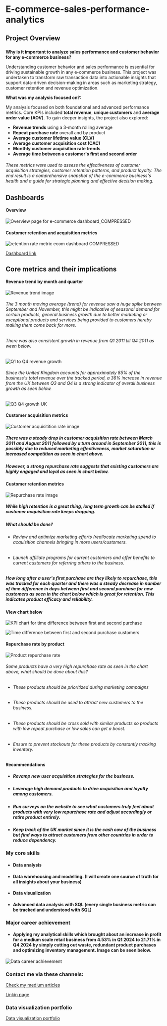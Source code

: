 # E-commerce-sales-performance-analytics

## Project Overview

### 
**Why is it important to analyze sales performance and customer behavior for any e-commerce business?**

Understanding customer behavior and sales performance is essential for driving sustainable growth in any e-commerce business. This project was undertaken to transform raw transaction data into actionable insights that support data-driven decision-making in areas such as marketing strategy, customer retention and revenue optimization.

**What was my analysis focused on?:**

My analysis focused on both foundational and advanced performance metrics. Core KPIs included **total revenue**, **unique customers** and **average order value (AOV)**. To gain deeper insights, the project also explored:

* **Revenue trends** using a 3-month rolling average
* **Repeat purchase rate** overall and by product
* **Average customer lifetime value (CLV)**
* **Average customer acquisition cost (CAC)**
* **Monthly customer acquisition rate trends**
* **Average time between a customer's first and second order**

###### These metrics were used to assess the effectiveness of customer acquisition strategies, customer retention patterns, and product loyalty. The end result is a comprehensive snapshot of the e-commerce business's health and a guide for strategic planning and effective decision making.

## Dashboards 

#### Overview

![Overview page for e-commerce dashboard_COMPRESSED](https://github.com/user-attachments/assets/808c05be-3c64-4259-8eb5-d2680a865ac1)


#### Customer retention and acquisition metrics

![retention rate metric ecom dashboard COMPRESSED](https://github.com/user-attachments/assets/7b0e4819-208f-4fd9-9544-38784ebd9716)



[Dashboard link](https://lookerstudio.google.com/reporting/7eaeee58-2056-4e36-804c-31d1122d8119)

## Core metrics and their implications

#### Revenue trend by month and quarter

![Revenue trend image](https://github.com/user-attachments/assets/785bda9d-055e-42de-b5f9-a694d8cde77e)

###### The 3 month moving average (trend) for revenue saw a huge spike between September and November, this might be indicative of seasonal demand for certain products, general business growth due to better marketing or exceptional products and services being provided to customers hereby making them come back for more. 

###### There was also consistent growth in revenue from Q1 2011 till Q4 2011 as ween below. 

![Q1 to Q4 revenue growth](https://github.com/user-attachments/assets/19819d17-f09c-49df-862b-d80d13940450)

###### Since the United Kingdom accounts for approximately 85% of the business's total revenue over the tracked period, a 36% increase in revenue from the UK between Q3 and Q4 is a strong indicator of overall business growth as seen below.

![Q3 Q4 growth UK](https://github.com/user-attachments/assets/074b5875-5c6a-4170-8192-c391785e95cf)

#### Customer acquisition metrics

![Customer acquisitition rate image](https://github.com/user-attachments/assets/3b8c63ca-5e83-4db3-8991-5fcb75588ef4)

##### There was a steady drop in customer acquisition rate between March 2011 and August 2011 followed by a turn around in September 2011, this is possibly due to reduced marketing effectiveness, market saturation or increased competition as seen in chart above.

##### However, a strong repurchase rate suggests that existing customers are highly engaged and loyal as seen in chart below.

#### Customer retention metrics

![Repurchase rate image](https://github.com/user-attachments/assets/e2ec251b-3230-47e1-8ca1-25d7b922b773)

##### While high retention is a great thing, long term growth can be stalled if customer acquisition rate keeps dropping.

##### What should be done? 
-   ###### Review and optimize marketing efforts (reallocate marketing spend to acquisition channels bringing in more users/customers.
-   ###### Launch affiliate programs for current customers and offer benefits to current customers for referring others to the business.

##### How long after a user's first purchase are they likely to repurchase, this was tracked for each quarter and there was a steady decrease in number of time difference in days between first and second purchase for new customers as seen in the chart below which is great for retention. This indicates product efficacy and reliability.

#### View chart below

![KPI chart for time difference between first and second purchase](https://github.com/user-attachments/assets/75aac90b-79b6-4592-82c9-cff7c2c8b599)


![Time difference between first and second purchase customers](https://github.com/user-attachments/assets/44eacddf-9cbd-4a4a-b0da-9c40ac1abd39)

  

#### Repurchase rate by product

![Product repurchase rate](https://github.com/user-attachments/assets/229f35e9-910a-4530-b81f-4dd77f159daf)

###### Some products have a very high repurchase rate as seen in the chart above, what should be done about this?

- ###### These products should be prioritized during marketing campaigns
- ###### These products should be used to attract new customers to the business.
- ###### These products should be cross sold with similar products so products with low repeat purchase or low sales can get a boost.
- ###### Ensure to prevent stockouts for these products by constantly tracking inventory.

#### Recommendations 

- ##### Revamp new user acquisition strategies for the business.
- ##### Leverage high demand products to drive acquisition and loyalty among customers.
- ##### Run surveys on the website to see what customers truly feel about products with very low repurchase rate and adjust accordingly or retire product entirely.
- ##### Keep track of the UK market since it is the cash cow of the business but find ways to attract customers from other countries in order to reduce dependency.

### My core skills
- #### Data analysis
- #### Data warehousing and modelling. (I will create one source of truth for all insights about your business)
- #### Data visualization
- #### Advanced data analysis with SQL (every single business metric can be tracked and understood with SQL)

### Major career achievement 
- #### Applying my analytical skills which brought about an increase in profit for a medium scale retail business from 4.53% in Q1 2024 to 21.71% in Q4 2024 by simply cutting out waste, redundant product purchases and optimizing inventory management. Image can be seen below.

![Data career achievement](https://github.com/user-attachments/assets/d0659525-d742-4623-a622-a72906bfab0d)

### Contact me via these channels:

[Check my medium articles](https://medium.com/@exceldispensing)

[Linkin page](www.linkedin.com/in/ifeanyi-okoye-a857911ba)

### Data visualization portfolio

[Data visualization portfolio](https://linktr.ee/analytics_with_kingsley)
